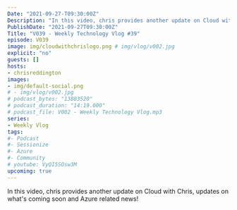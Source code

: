 ```yaml
---
Date: "2021-09-27-T09:30:00Z"
Description: "In this video, chris provides another update on Cloud with Chris, updates on what's coming soon and Azure related news!"
PublishDate: "2021-09-27T09:30:00Z"
Title: "V039 - Weekly Technology Vlog #39"
episode: V039
image: img/cloudwithchrislogo.png # img/vlog/v002.jpg
explicit: "no"
guests: []
hosts:
- chrisreddington
images:
- img/default-social.png
# - img/vlog/v002.jpg
# podcast_bytes: "13803520"
# podcast_duration: "14:19.000"
# podcast_file: V002 - Weekly Technology Vlog.mp3
series:
- Weekly Vlog
tags:
#- Podcast
#- Sessionize
#- Azure
#- Community
# youtube: VyQI5SOsw3M
upcoming: true
---
```

In this video, chris provides another update on Cloud with Chris, updates on what's coming soon and Azure related news!